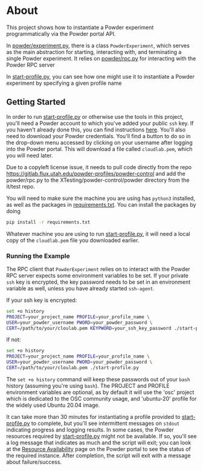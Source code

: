 # About

This project shows how to instantiate a Powder experiment
programmatically via the Powder portal API. 

In [powder/experiment.py](powder/experiment.py), there is a class
`PowderExperiment`, which serves as the main abstraction for starting,
interacting with, and terminating a single Powder experiment. It relies on
[powder/rpc.py](powder/rpc.py) for interacting with the Powder RPC server

In [start-profile.py](start-profile.py), you can see how one might use it
to instantiate a Powder experiment by specifying a given profile name

## Getting Started

In order to run [start-profile.py](start-profile.py) or otherwise use the tools in this
project, you'll need a Powder account to which you've added your public `ssh`
key. If you haven't already done this, you can find instructions
[here](https://docs.powderwireless.net/users.html#%28part._ssh-access%29).
You'll also need to download your Powder credentials. You'll find a button to do
so in the drop-down menu accessed by clicking on your username after logging
into the Powder portal. This will download a file called `cloudlab.pem`, which
you will need later.

Due to a copyleft license issue, it needs to pull code directly from the repo
https://gitlab.flux.utah.edu/powder-profiles/powder-control and add the powder/rpc.py
to the XTesting/powder-control/powder directory from the it/test repo.

You will need to make sure the machine you are using has `python3` installed, as well as
the packages in [requirements.txt](requirements.txt). You can install the
packages by doing

```bash
pip install -r requirements.txt
```

Whatever machine you are using to run [start-profile.py](start-profile.py), it will need a
local copy of the `cloudlab.pem` file you downloaded earlier.

### Running the Example

The RPC client that `PowderExperiment` relies on to interact with the Powder RPC
server expects some environment variables to be set. If your private `ssh` key
is encrypted, the key password needs to be set in an environment variable as
well, unless you have already started `ssh-agent`.

If your ssh key is encrypted:

```bash
set +o history
PROJECT=your_project_name PROFILE=your_profile_name \
USER=your_powder_username PWORD=your_powder_password \
CERT=/path/to/your/cloulab.pem KEYPWORD=your_ssh_key_password ./start-profile.py
```

If not:

```bash
set +o history
PROJECT=your_project_name PROFILE=your_profile_name \
USER=your_powder_username PWORD=your_powder_password \
CERT=/path/to/your/cloulab.pem ./start-profile.py
```

The `set +o history` command will keep these passwords out of your `bash`
history (assuming you're using `bash`). The PROJECT and PROFILE environment
variables are optional, as by default it will use the 'osc' project which is
dedicated to the OSC community usage, and 'ubuntu-20' profile for the widely
used Ubuntu 20.04 image.

It can take more than 30 minutes for instantiating a profile provided to
[start-profile.py](start-profile.py) to complete, but you'll see intermittent messages on
`stdout` indicating progress and logging results. In some cases, the Powder
resources required by [start-profile.py](start-profile.py) might not be available. If so,
you'll see a log message that indicates as much and the script will exit; you
can look at the [Resource Availability](https://www.powderwireless.net/resinfo.php)
page on the Powder portal to see the status of the required instance. After
completion, the script will exit with a message about failure/success.
